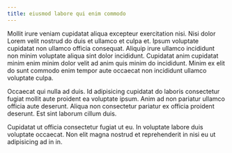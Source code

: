 ```yaml
---
title: eiusmod labore qui enim commodo
---
```


Mollit irure veniam cupidatat aliqua excepteur exercitation nisi. Nisi dolor Lorem velit nostrud do duis et ullamco et culpa et. Ipsum voluptate cupidatat non ullamco officia consequat. Aliquip irure ullamco incididunt non minim voluptate aliqua sint dolor incididunt. Cupidatat anim cupidatat minim enim minim dolor velit ad anim quis minim do incididunt. Minim ex elit do sunt commodo enim tempor aute occaecat non incididunt ullamco voluptate culpa.

Occaecat qui nulla ad duis. Id adipisicing cupidatat do laboris consectetur fugiat mollit aute proident ea voluptate ipsum. Anim ad non pariatur ullamco officia aute deserunt. Aliqua non consectetur pariatur ex officia proident deserunt. Est sint laborum cillum duis.

Cupidatat ut officia consectetur fugiat ut eu. In voluptate labore duis voluptate occaecat. Non elit magna nostrud et reprehenderit in nisi eu ut adipisicing ad in in.